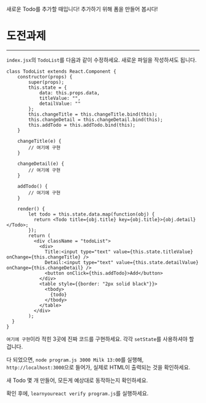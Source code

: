 
새로운 Todo를 추가할 때입니다! 추가하기 위해 폼을 만들어 봅시다!


# 도전과제
---

`index.jsx`의 `TodoList`를 다음과 같이 수정하세요.
새로운 파일을 작성하셔도 됩니다.

```
class TodoList extends React.Component {
    constructor(props) {
        super(props);
        this.state = {
            data: this.props.data,
            titleValue: "",
            detailValue: ""
        };
        this.changeTitle = this.changeTitle.bind(this);
        this.changeDetail = this.changeDetail.bind(this);
        this.addTodo = this.addTodo.bind(this);
    }

    changeTitle(e) {
        // 여기에 구현
    }

    changeDetail(e) {
        // 여기에 구현
    }

    addTodo() {
        // 여기에 구현
    }

    render() {
        let todo = this.state.data.map(function(obj) {
          return <Todo title={obj.title} key={obj.title}>{obj.detail}</Todo>;
        });
        return (
          <div className = "todoList">
            <div>
              Title:<input type="text" value={this.state.titleValue} onChange={this.changeTitle} />
              Detail:<input type="text" value={this.state.detailValue} onChange={this.changeDetail} />
              <button onClick={this.addTodo}>Add</button>
            </div>
            <table style={{border: "2px solid black"}}>
              <tbody>
                {todo}
              </tbody>
            </table>
          </div>
        );
  }
}
```

`여기에 구현`이라 적힌 3곳에 진짜 코드를 구현하세요.
각각 `setState`를 사용하셔야 할 겁니다.

다 되었으면, `node program.js 3000 Milk 13:00`를 실행해, `http://localhost:3000`으로 들어가, 실제로 HTML이 출력되는 것을 확인하세요.

새 Todo 몇 개 만들어, 모든게 예상대로 동작하는지 확인하세요.

확인 후에, `learnyoureact verify program.js`를 실행하세요.
